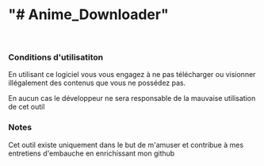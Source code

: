<h1>"# Anime_Downloader"</h1>
<br/>
<h3> Conditions d'utilisatiton </h3>
<p>En utilisant ce logiciel vous vous engagez à ne pas télécharger ou visionner illégalement des contenus que vous ne possédez pas.</p>
<p>En aucun cas le développeur ne sera responsable de la mauvaise utilisation de cet outil</p>
<h3>Notes</h3>
<p>Cet outil existe uniquement dans le but de m'amuser et contribue à mes entretiens d'embauche en enrichissant mon github</p>
